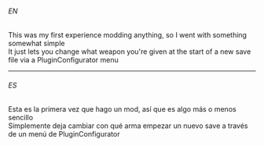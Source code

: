 <h6>EN</h6>
This was my first experience modding anything, so I went with something somewhat simple<br>
It just lets you change what weapon you're given at the start of a new save file via a PluginConfigurator menu<br>
<hr>

<h6>ES</h6>
Esta es la primera vez que hago un mod, así que es algo más o menos sencillo<br>
Simplemente deja cambiar con qué arma empezar un nuevo save a través de un menú de PluginConfigurator<br>
